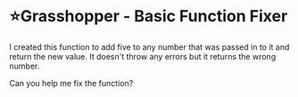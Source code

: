 # :star:Grasshopper - Basic Function Fixer

I created this function to add five to any number that was passed in to it and return the new value. It doesn't throw any errors but it returns the wrong number.

Can you help me fix the function?